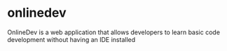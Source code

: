 # onlinedev

OnlineDev is a web application that allows developers to learn basic code development without having an IDE installed